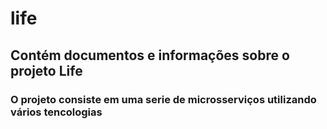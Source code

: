 # life

## Contém documentos e informações sobre o projeto Life

### O projeto consiste em uma serie de microsserviços utilizando vários tencologias
